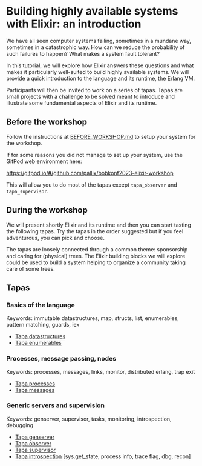 # Building highly available systems with Elixir: an introduction

We have all seen computer systems failing, sometimes in a mundane way, sometimes
in a catastrophic way. How can we reduce the probability of such failures to
happen? What makes a system fault tolerant?

In this tutorial, we will explore how Elixir answers these questions and what
makes it particularly well-suited to build highly available systems. We will
provide a quick introduction to the language and its runtime, the Erlang VM.

Participants will then be invited to work on a series of tapas. Tapas are small
projects with a challenge to be solved meant to introduce and illustrate some
fundamental aspects of Elixir and its runtime.

## Before the workshop

Follow the instructions at [BEFORE_WORKSHOP.md](BEFORE_WORKSHOP.md) to setup
your system for the workshop.

If for some reasons you did not manage to set up your system, use the GitPod web
environment here:

https://gitpod.io/#/github.com/pallix/bobkonf2023-elixir-workshop

This will allow you to do most of the tapas except `tapa_observer` and
`tapa_supervisor`.

## During the workshop

We will present shortly Elixir and its runtime and then you can start tasting
the following tapas. Try the tapas in the order suggested but if you feel
adventurous, you can pick and choose.

The tapas are loosely connected through a common theme: sponsorship and caring
for (physical) trees. The Elixir building blocks we will explore could be used
to build a system helping to organize a community taking care of some trees.

## Tapas

### Basics of the language

Keywords: immutable datastructures, map, structs, list, enumerables, pattern matching, guards, iex

- [Tapa datastructures](./tapa_datastructures/README.md)
- [Tapa enumerables](./tapa_enumerables/README.md)

### Processes, message passing, nodes

Keywords: processes, messages, links, monitor, distributed erlang, trap exit

- [Tapa processes](./tapa_processes/README.md)
- [Tapa messages](./tapa_messages/README.md)

### Generic servers and supervision

Keywords: genserver, supervisor, tasks, monitoring, introspection, debugging

- [Tapa genserver](./tapa_genserver/README.md)
- [Tapa observer](./tapa_observer/README.md)
- [Tapa supervisor](./tapa_supervisor/README.md)
- [Tapa introspection]() [sys.get_state, process info, trace flag, dbg, recon]
